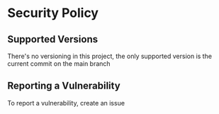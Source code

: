 # Security Policy

## Supported Versions

There's no versioning in this project, the only supported version is the current commit on the main branch

## Reporting a Vulnerability

To report a vulnerability, create an issue
